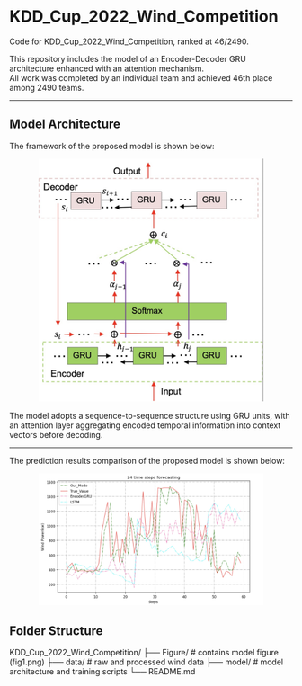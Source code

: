 # KDD_Cup_2022_Wind_Competition

Code for KDD_Cup_2022_Wind_Competition, ranked at 46/2490.

This repository includes the model of an Encoder-Decoder GRU architecture enhanced with an attention mechanism.  
All work was completed by an individual team and achieved 46th place among 2490 teams.

---

## Model Architecture

The framework of the proposed model is shown below:

<p align="center">
  <img src="Figure/2911753913632_.pic.jpg" alt="Model Framework" width="400"/>
</p>

The model adopts a sequence-to-sequence structure using GRU units, with an attention layer aggregating encoded temporal information into context vectors before decoding.

---

The prediction results comparison of the proposed model is shown below:

<p align="center">
  <img src="Figure/2901753913308_.pic.jpg" alt="Model Framework" width="400"/>
</p>



## Folder Structure
KDD_Cup_2022_Wind_Competition/
├── Figure/ # contains model figure (fig1.png)
├── data/ # raw and processed wind data
├── model/ # model architecture and training scripts
└── README.md


